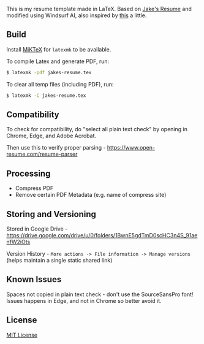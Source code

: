This is my resume template made in LaTeX. Based on [Jake's Resume](https://www.overleaf.com/latex/templates/jakes-resume/syzfjbzwjncs) and modified using Windsurf AI, also inspired by [this](https://www.overleaf.com/latex/templates/jakes-resume-anonymous/cstpnrbkhndn) a little.

## Build
Install [MiKTeX](https://miktex.org/) for `latexmk` to be available.

To compile Latex and generate PDF, run:
```bash
$ latexmk -pdf jakes-resume.tex
```

To clear all temp files (including PDF), run:
```bash
$ latexmk -C jakes-resume.tex
```

## Compatibility
To check for compatibility, do "select all plain text check" by opening in Chrome, Edge, and Adobe Acrobat.

Then use this to verify proper parsing - https://www.open-resume.com/resume-parser

## Processing
- Compress PDF
- Remove certain PDF Metadata (e.g. name of compress site)

## Storing and Versioning
Stored in Google Drive - https://drive.google.com/drive/u/0/folders/1BwnE5gdTmD0scHC3n4S_91aenfW2iOts

Version History - `More actions -> File information -> Manage versions` (helps maintain a single static shared link)

## Known Issues
Spaces not copied in plain text check - don't use the SourceSansPro font! Issues happens in Edge, and not in Chrome so better avoid it.

## License
[MIT License](/LICENSE)
